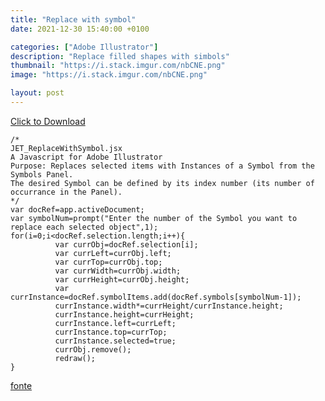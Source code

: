 ```yaml
---
title: "Replace with symbol"
date: 2021-12-30 15:40:00 +0100

categories: ["Adobe Illustrator"]
description: "Replace filled shapes with simbols"
thumbnail: "https://i.stack.imgur.com/nbCNE.png"
image: "https://i.stack.imgur.com/nbCNE.png"

layout: post
---
```


<a href="../../assets/js/ai__replace-with-symbol.js" download>Click to Download</a>

```
/*
JET_ReplaceWithSymbol.jsx
A Javascript for Adobe Illustrator
Purpose: Replaces selected items with Instances of a Symbol from the Symbols Panel.
The desired Symbol can be defined by its index number (its number of occurrance in the Panel).
*/
var docRef=app.activeDocument;
var symbolNum=prompt("Enter the number of the Symbol you want to replace each selected object",1);
for(i=0;i<docRef.selection.length;i++){
          var currObj=docRef.selection[i];
          var currLeft=currObj.left;
          var currTop=currObj.top;
          var currWidth=currObj.width;
          var currHeight=currObj.height;
          var currInstance=docRef.symbolItems.add(docRef.symbols[symbolNum-1]);
          currInstance.width*=currHeight/currInstance.height;
          currInstance.height=currHeight;
          currInstance.left=currLeft;
          currInstance.top=currTop;
          currInstance.selected=true;
          currObj.remove();
          redraw();
}
```

[fonte](http://bcrockett.com/blog/2016/12/change-or-replace-multiple-objects-in-illustrator-using-symbols/)

